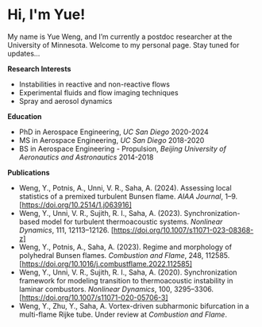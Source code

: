 # Hi, I'm Yue! 
My name is Yue Weng, and I’m currently a postdoc researcher at the University of Minnesota. 
Welcome to my personal page. Stay tuned for updates... 

**Research Interests**
- Instabilities in reactive and non-reactive flows 
- Experimental fluids and flow imaging techniques 
- Spray and aerosol dynamics 


**Education** 
- PhD in Aerospace Engineering, _UC San Diego_ 2020-2024 
- MS in Aerospace Engineering, _UC San Diego_ 2018-2020 
- BS in Aerospace Engineering - Propulsion, _Beijing University of Aeronautics and Astronautics_ 2014-2018

**Publications** 

- Weng, Y., Potnis, A., Unni, V. R., Saha, A. (2024). Assessing local statistics of a premixed turbulent Bunsen flame. _AIAA Journal_, 1–9. [https://doi.org/10.2514/1.j063916]
- Weng, Y., Unni, V. R., Sujith, R. I., Saha, A. (2023). Synchronization-based model for turbulent thermoacoustic systems. _Nonlinear Dynamics_, 111, 12113–12126. [https://doi.org/10.1007/s11071-023-08368-z]
- Weng, Y., Potnis, A., Saha, A. (2023). Regime and morphology of polyhedral Bunsen flames. _Combustion and Flame_, 248, 112585. [https://doi.org/10.1016/j.combustflame.2022.112585]
- Weng, Y., Unni, V. R., Sujith, R. I., Saha, A. (2020). Synchronization framework for modeling transition to thermoacoustic instability in laminar combustors. _Nonlinear Dynamics_, 100, 3295–3306. [https://doi.org/10.1007/s11071-020-05706-3]
- Weng, Y., Zhu, Y., Saha, A. Vortex-driven subharmonic bifurcation in a multi-flame Rijke tube. Under review at _Combustion and Flame_.




